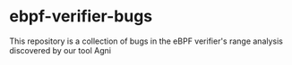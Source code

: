 # ebpf-verifier-bugs
This repository is a collection of bugs in the eBPF verifier's range analysis discovered by our tool Agni
